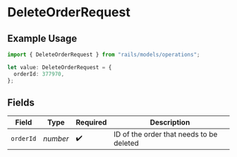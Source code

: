 # DeleteOrderRequest

## Example Usage

```typescript
import { DeleteOrderRequest } from "rails/models/operations";

let value: DeleteOrderRequest = {
  orderId: 377970,
};
```

## Fields

| Field                                    | Type                                     | Required                                 | Description                              |
| ---------------------------------------- | ---------------------------------------- | ---------------------------------------- | ---------------------------------------- |
| `orderId`                                | *number*                                 | :heavy_check_mark:                       | ID of the order that needs to be deleted |